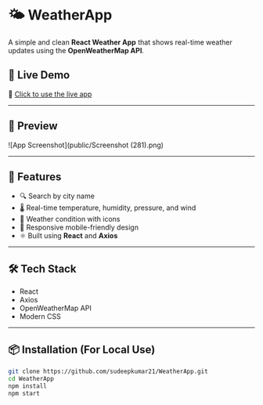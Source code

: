 # 🌤️ WeatherApp

A simple and clean **React Weather App** that shows real-time weather updates using the **OpenWeatherMap API**.

## 🔗 Live Demo

🚀 [Click to use the live app](https://weather-app-weld-one-94.vercel.app/)

---

## 📸 Preview

![App Screenshot](public/Screenshot (281).png)

---

## 🚀 Features

- 🔍 Search by city name
- 🌡️ Real-time temperature, humidity, pressure, and wind
- 🌈 Weather condition with icons
- 📱 Responsive mobile-friendly design
- ⚛️ Built using **React** and **Axios**

---

## 🛠️ Tech Stack

- React
- Axios
- OpenWeatherMap API
- Modern CSS

---

## 📦 Installation (For Local Use)

```bash
git clone https://github.com/sudeepkumar21/WeatherApp.git
cd WeatherApp
npm install
npm start
